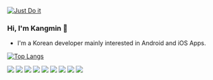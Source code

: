 [![Just Do it](https://user-images.githubusercontent.com/34850203/176704648-162ea4b4-4473-4da0-b39f-63043e2b28a4.gif)](https://youtu.be/ZXsQAXx_ao0?t=5)

### Hi, I'm Kangmin 👋


- I'm a Korean developer mainly interested in Android and iOS Apps.

[![Top Langs](https://github-readme-stats.vercel.app/api/top-langs/?username=boring-km&layout=compact)](https://github.com/anuraghazra/github-readme-stats)


<p align="left">
    <img src="https://img.shields.io/badge/-Flutter-0088cc?style=flat&logo=Flutter">
    <img src="https://img.shields.io/badge/-Dart-00AAA0?style=flat&logo=Dart">
    <img src="https://img.shields.io/badge/-Kotlin-FFFFFF?style=flat&logo=Kotlin">
    <img src="https://img.shields.io/badge/-Android-FFFFFF?style=flat&logo=Android">
    <img src="https://img.shields.io/badge/-SpringBoot-FFFFFF?style=flat&logo=Spring">
    <img src="https://img.shields.io/badge/-Java-FFFFFF?style=flat&logo=Java&logoColor=red">
    <img src="https://img.shields.io/badge/-Python-1793D1?style=flat&logo=Python&logoColor=white">
    <img src="https://img.shields.io/badge/-Node.js-339933?style=flat&logo=Node.js&logoColor=white">
    <img src="https://img.shields.io/badge/-JavaScript-FCC624?style=flat&logo=Javascript&logoColor=white">
</p>
